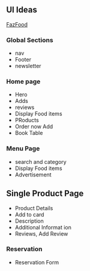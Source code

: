 ## UI Ideas

[ FazFood ](https://demo2.wpopal.com/fazfood/)

### Global Sections

- nav
- Footer
- newsletter

### Home page

- Hero
- Adds
- reviews
- Display Food items
- PRoducts
- Order now Add
- Book Table

### Menu Page

- search and category
- Display Food items
- Advertisement

## Single Product Page

- Product Details
- Add to card
- Description
- Additional Informat ion
- Reviews, Add Review

### Reservation

- Reservation Form
